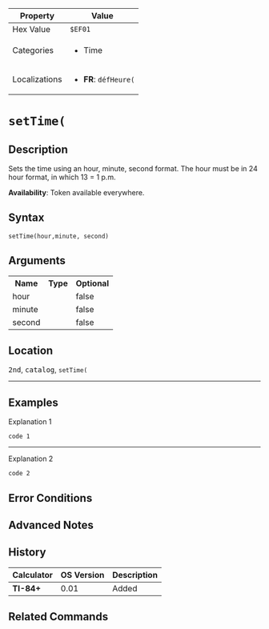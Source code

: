 | Property      | Value |
|---------------|-------|
| Hex Value     | `$EF01`|
| Categories    | <ul><li>Time</li></ul> |
| Localizations | <ul><li><b>FR</b>: `défHeure(`</li></ul> |

# `setTime(`

## Description
Sets the time using an hour, minute, second format. The hour must be in 24 hour format, in which 13 = 1 p.m.


<b>Availability</b>: Token available everywhere.

## Syntax
`setTime(hour,minute, second)`

## Arguments
<table>
<tr><th>Name</th><th>Type</th><th>Optional</th></tr>

<tr><td>hour</td><td></td><td>false</td></tr>

<tr><td>minute</td><td></td><td>false</td></tr>

<tr><td>second</td><td></td><td>false</td></tr>

</table>

## Location
<kbd>2nd</kbd>, <kbd>catalog</kbd>, `setTime(`
<hr>

## Examples

Explanation 1
```ti-basic
code 1
```
---
Explanation 2
```ti-basic
code 2
```

## Error Conditions


## Advanced Notes


## History
| Calculator | OS Version | Description |
|------------|------------|-------------|
| <b>TI-84+</b> | 0.01 | Added

## Related Commands

    
